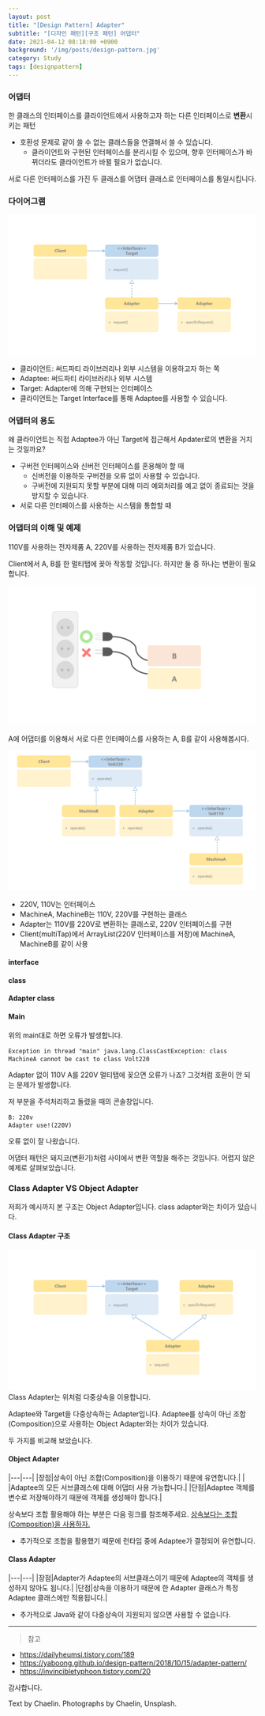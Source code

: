 ```yaml
---
layout: post
title: "[Design Pattern] Adapter"
subtitle: "[디자인 패턴][구조 패턴] 어댑터"
date: 2021-04-12 08:18:00 +0900
background: '/img/posts/design-pattern.jpg'
category: Study
tags: [designpattern]
---
```

### 어댑터
한 클래스의 인터페이스를 클라이언트에서 사용하고자 하는 다른 인터페이스로 **변환**시키는 패턴
* 호환성 문제로 같이 쓸 수 없는 클래스들을 연결해서 쓸 수 있습니다.
    - 클라이언트와 구현된 인터페이스를 분리시킬 수 있으며, 향후 인터페이스가 바뀌더라도 클라이언트가 바뀔 필요가 없습니다.

서로 다른 인터페이스를 가진 두 클래스를 어댑터 클래스로 인터페이스를 통일시킵니다.

### 다이어그램
<img class="img-fluid" src="/img/posts/inPost/adapter-01.png">

* 클라이언트: 써드파티 라이브러리나 외부 시스템을 이용하고자 하는 쪽
* Adaptee: 써드파티 라이브러리나 외부 시스템
* Target: Adapter에 의해 구현되는 인터페이스
* 클라이언트는 Target Interface를 통해 Adaptee를 사용할 수 있습니다.

### 어댑터의 용도 
왜 클라이언트는 직접 Adaptee가 아닌 Target에 접근해서 Apdater로의 변환을 거치는 것일까요?

* 구버전 인터페이스와 신버전 인터페이스를 혼용해야 할 때
    * 신버전을 이용하듯 구버전을 오류 없이 사용할 수 있습니다.
    * 구버전에 지원되지 못할 부분에 대해 미리 예외처리를 예고 없이 종료되는 것을 방지할 수 있습니다.
* 서로 다른 인터페이스를 사용하는 시스템을 통합할 때

### 어댑터의 이해 및 예제
110V를 사용하는 전자제품 A, 220V를 사용하는 전자제품 B가 있습니다.

Client에서 A, B를 한 멀티탭에 꽂아 작동할 것입니다. 하지만 둘 중 하나는 변환이 필요합니다.

<img class="img-fluid" src="/img/posts/inPost/adapter-02.png">

A에 어댑터를 이용해서 서로 다른 인터페이스를 사용하는 A, B를 같이 사용해봅시다.

<img class="img-fluid" src="/img/posts/inPost/adapter-03.png">

* 220V, 110V는 인터페이스
* MachineA, MachineB는 110V, 220V를 구현하는 클래스
* Adapter는 110V를 220V로 변환하는 클래스로, 220V 인터페이스를 구현
* Client(multiTap)에서 ArrayList(220V 인터페이스를 저장)에 MachineA, MachineB를 같이 사용

#### interface
<script src="https://gist.github.com/chaelin1211/6a1f277934612725f132ac52cbbed2b8.js"></script>

#### class
<script src="https://gist.github.com/chaelin1211/892b02364907bc0e26d3f552445f2e29.js"></script>

#### Adapter class
<script src="https://gist.github.com/chaelin1211/72329f5f466d2426a30f0c7b7864cba7.js"></script>

#### Main
<script src="https://gist.github.com/chaelin1211/d6ae8add74257cee1fe668494c92d645.js"></script>

위의 main대로 하면 오류가 발생합니다.

```
Exception in thread "main" java.lang.ClassCastException: class MachineA cannot be cast to class Volt220
```

Adapter 없이 110V A를 220V 멀티탭에 꽂으면 오류가 나죠? 그것처럼 호환이 안 되는 문제가 발생합니다.

저 부분을 주석처리하고 돌렸을 때의 콘솔창입니다.

<script src="https://gist.github.com/chaelin1211/a1f550732cf3467a32de22b665155926.js"></script>

```
B: 220v
Adapter use!(220V)
```

오류 없이 잘 나왔습니다.

어댑터 패턴은 돼지코(변환기)처럼 사이에서 변환 역할을 해주는 것입니다.
어렵지 않은 예제로 살펴보았습니다.

### Class Adapter VS Object Adapter
저희가 예시까지 본 구조는 Object Adapter입니다. class adapter와는 차이가 있습니다.

#### Class Adapter 구조
<img class="img-fluid" src="/img/posts/inPost/adapter-04.png">
Class Adapter는 위처럼 다중상속을 이용합니다.

Adaptee와 Target을 다중상속하는 Adapter입니다. Adaptee를 상속이 아닌 조합(Composition)으로 사용하는 Object Adapter와는 차이가 있습니다.

두 가지를 비교해 보았습니다.

#### Object Adapter

|---|---|
|장점|상속이 아닌 조합(Composition)을 이용하기 때문에 유연합니다.| | |Adaptee의 모든 서브클래스에 대해 어댑터 사용 가능합니다.|
|단점|Adaptee 객체를 변수로 저장해야하기 때문에 객체를 생성해야 합니다.|

상속보다 조합 활용해야 하는 부분은 다음 링크를 참조해주세요.
<a href="https://woowacourse.github.io/javable/post/2020-05-18-inheritance-vs-composition/">상속보다는 조합(Composition)을 사용하자.</a>

* 추가적으로 조합을 활용했기 때문에 런타임 중에 Adaptee가 결정되어 유연합니다.

#### Class Adapter

|---|---|
|장점|Adapter가 Adaptee의 서브클래스이기 때문에 Adaptee의 객체를 생성하지 않아도 됩니다.|
|단점|상속을 이용하기 때문에 한 Adapter 클래스가 특정 Adaptee 클래스에만 적용됩니다.|

* 추가적으로 Java와 같이 다중상속이 지원되지 않으면 사용할 수 없습니다.

*****

> 참고
* <a href="https://dailyheumsi.tistory.com/189">https://dailyheumsi.tistory.com/189</a>
* <a href="https://yaboong.github.io/design-pattern/2018/10/15/adapter-pattern/">https://yaboong.github.io/design-pattern/2018/10/15/adapter-pattern/</a>
* <a href="https://invincibletyphoon.tistory.com/20">https://invincibletyphoon.tistory.com/20</a>

감사합니다.

<p class = "placeholder">Text by Chaelin. Photographs by Chaelin, Unsplash.</p>